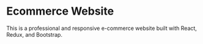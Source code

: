Ecommerce Website
================

This is a professional and responsive e-commerce website built with React, Redux, and Bootstrap.